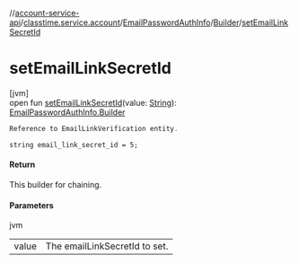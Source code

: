 //[account-service-api](../../../../index.md)/[classtime.service.account](../../index.md)/[EmailPasswordAuthInfo](../index.md)/[Builder](index.md)/[setEmailLinkSecretId](set-email-link-secret-id.md)

# setEmailLinkSecretId

[jvm]\
open fun [setEmailLinkSecretId](set-email-link-secret-id.md)(value: [String](https://docs.oracle.com/javase/8/docs/api/java/lang/String.html)): [EmailPasswordAuthInfo.Builder](index.md)

```kotlin
Reference to EmailLinkVerification entity.

```
`string email_link_secret_id = 5;`

#### Return

This builder for chaining.

#### Parameters

jvm

| | |
|---|---|
| value | The emailLinkSecretId to set. |

